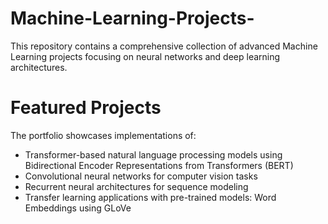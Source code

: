 # Machine-Learning-Projects-
This repository contains a comprehensive collection of advanced Machine Learning projects focusing on neural networks and deep learning architectures. 
# Featured Projects
The portfolio showcases implementations of:

* Transformer-based natural language processing models using Bidirectional Encoder Representations from Transformers (BERT)
* Convolutional neural networks for computer vision tasks
* Recurrent neural architectures for sequence modeling
* Transfer learning applications with pre-trained models: Word Embeddings using GLoVe
